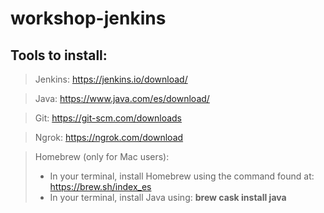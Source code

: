 # workshop-jenkins

## Tools to install:
> Jenkins: https://jenkins.io/download/

> Java: https://www.java.com/es/download/

> Git: https://git-scm.com/downloads

> Ngrok: https://ngrok.com/download

> Homebrew (only for Mac users):
> * In your terminal, install Homebrew using the command found at:
https://brew.sh/index_es
> * In your terminal, install Java using: 
**brew cask install java**
